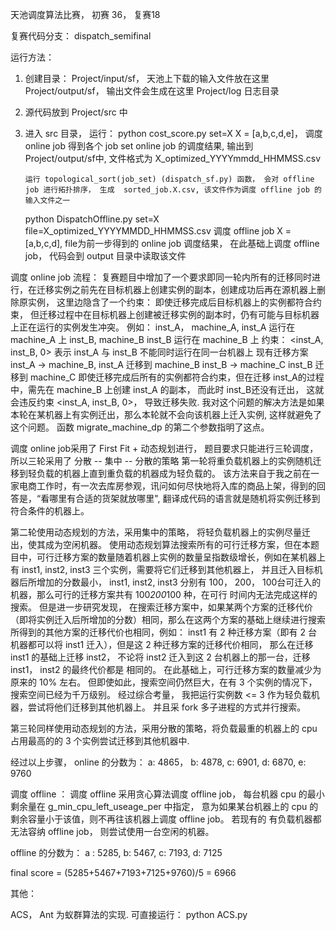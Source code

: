 天池调度算法比赛， 初赛 36， 复赛18

复赛代码分支： dispatch_semifinal

运行方法：
1. 创建目录： 
    Project/input/sf，  天池上下载的输入文件放在这里 
    Project/output/sf， 输出文件会生成在这里
    Project/log  日志目录
        
2. 源代码放到 Project/src 中    

3. 进入 src 目录， 运行：
    python cost_score.py set=X  X = [a,b,c,d,e]， 调度 online job
        得到各个 job set online job 的调度结果, 输出到 Project/output/sf中, 文件格式为 X_optimized_YYYYmmdd_HHMMSS.csv
        
       运行 topological_sort(job_set) (dispatch_sf.py) 函数， 会对 offline job 进行拓扑排序， 生成  sorted_job.X.csv, 该文件作为调度 offline job 的输入文件之一
        
    python DispatchOffline.py set=X file=X_optimized_YYYYMMDD_HHMMSS.csv   调度 offline job
    X = [a,b,c,d], file为前一步得到的 online job 调度结果， 在此基础上调度 offline job， 代码会到 output 目录中读取该文件
    
调度 online job 流程：
复赛题目中增加了一个要求即同一轮内所有的迁移同时进行，在迁移实例之前先在目标机器上创建实例的副本，创建成功后再在源机器上删除原实例， 这里边隐含了一个约束： 即使迁移完成后目标机器上的实例都符合约束，
但迁移过程中在目标机器上创建被迁移实例的副本时，仍有可能与目标机器上正在运行的实例发生冲突。 例如：
inst_A， machine_A,  inst_A 运行在 machine_A 上
inst_B, machine_B   inst_B 运行在 machine_B 上
约束： <inst_A, inst_B, 0> 表示 inst_A 与 inst_B 不能同时运行在同一台机器上
现有迁移方案  
inst_A -> machine_B,  inst_A 迁移到  machine_B 
inst_B -> machine_C   inst_B 迁移到  machine_C
即使迁移完成后所有的实例都符合约束，但在迁移 inst_A的过程中，需先在 machine_B 上创建 inst_A 的副本， 而此时 inst_B还没有迁出， 这就会违反约束 <inst_A, inst_B, 0>， 导致迁移失败.
我对这个问题的解决方法是如果本轮在某机器上有实例迁出，那么本轮就不会向该机器上迁入实例, 这样就避免了这个问题。 函数 migrate_machine_dp 的第二个参数指明了这点。

调度 online job采用了 First Fit + 动态规划进行， 题目要求只能进行三轮调度， 所以三轮采用了 分散 -- 集中 -- 分散的策略
第一轮将重负载机器上的实例随机迁移到轻负载的机器上直到重负载的机器成为轻负载的。 该方法来自于我之前在一家电商工作时，有一次去库房参观，讯问如何尽快地将入库的商品上架，得到的回答是，“看哪里有合适的货架就放哪里", 
翻译成代码的语言就是随机将实例迁移到符合条件的机器上。

第二轮使用动态规划的方法，采用集中的策略， 将轻负载机器上的实例尽量迁出，使其成为空闲机器。 使用动态规划算法搜索所有的可行迁移方案，但在本题目中，可行迁移方案的数量随着机器上实例的数量呈指数级增长，例如在某机器上有
inst1, inst2, inst3 三个实例，需要将它们迁移到其他机器上， 并且迁入目标机器后所增加的分数最小， inst1, inst2, inst3 分别有 100， 200， 100台可迁入的机器，那么可行的迁移方案共有 100*200*100 种，在可行
时间内无法完成这样的搜索。 但是进一步研究发现， 在搜索迁移方案中，如果某两个方案的迁移代价（即将实例迁入后所增加的分数）相同，那么在这两个方案的基础上继续进行搜索所得到的其他方案的迁移代价也相同，例如：
inst1 有 2 种迁移方案（即有 2 台机器都可以将 inst1 迁入），但是这 2 种迁移方案的迁移代价相同， 那么在迁移 inst1 的基础上迁移 inst2， 不论将 inst2 迁入到这 2 台机器上的那一台，迁移 inst1， inst2 的最终代价都是
相同的。 在此基础上，可行迁移方案的数量减少为原来的 10% 左右。 但即使如此，搜索空间仍然巨大，在有 3 个实例的情况下，搜索空间已经为千万级别。 经过综合考量， 我把运行实例数 <= 3 作为轻负载机器，尝试将他们迁移到其他机器上。
并且采 fork 多子进程的方式并行搜索。


第三轮同样使用动态规划的方法，采用分散的策略，将负载最重的机器上的 cpu 占用最高的的 3 个实例尝试迁移到其他机器中.

经过以上步骤， online 的分数为： a: 4865，  b: 4878, c: 6901, d: 6870, e: 9760 

调度 offline ：
调度 offline 采用贪心算法调度 offline job， 每台机器 cpu 的最小剩余量在 g_min_cpu_left_useage_per 中指定， 意为如果某台机器上的 cpu 的剩余容量小于该值，则不再往该机器上调度 offline job。 若现有的
有负载机器都无法容纳 offline job， 则尝试使用一台空闲的机器。

offline 的分数为： a : 5285, b: 5467, c: 7193, d: 7125

final score = (5285+5467+7193+7125+9760)/5 = 6966 


其他：

ACS， Ant 为蚁群算法的实现. 可直接运行：
python ACS.py

